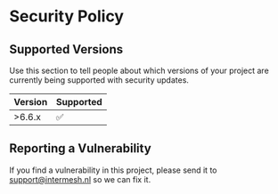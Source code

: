 # Security Policy

## Supported Versions

Use this section to tell people about which versions of your project are
currently being supported with security updates.

| Version | Supported          |
| ------- | ------------------ |
| >6.6.x  | :white_check_mark: |

## Reporting a Vulnerability

If you find a vulnerability in this project, please send it to support@intermesh.nl so we can fix it.
